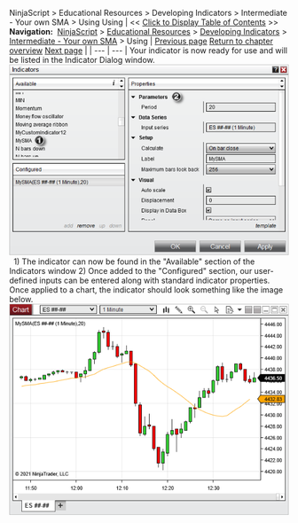 ﻿
NinjaScript \> Educational Resources \> Developing Indicators \> Intermediate \- Your own SMA \> Using
Using
| \<\< [Click to Display Table of Contents](using3.md) \>\> **Navigation:**     [NinjaScript](ninjascript.md) \> [Educational Resources](educational_resources.md) \> [Developing Indicators](developing_indicators.md) \> [Intermediate \- Your own SMA](intermediate_-_your_own_sma.md) \> Using | [Previous page](compiling3.md) [Return to chapter overview](intermediate_-_your_own_sma.md) [Next page](beginner_-_indicator_on_indica.md) |
| --- | --- |
Your indicator is now ready for use and will be listed in the Indicator Dialog window.
 
![YourOwnSMAUsing1](yourownsmausing1.png)
 
1\) The indicator can now be found in the "Available" section of the Indicators window
2\) Once added to the "Configured" section, our user\-defined inputs can be entered along with standard indicator properties.
 
Once applied to a chart, the indicator should look something like the image below.
 
![YourOwnSMAUsing2](yourownsmausing2.png)

